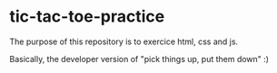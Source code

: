 # tic-tac-toe-practice
The purpose of this repository is to exercice html, css and js.

Basically, the developer version of "pick things up, put them down" :)
